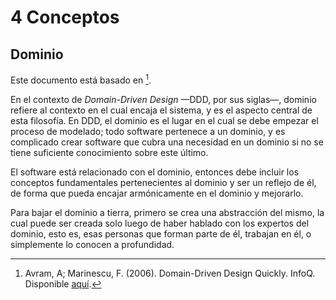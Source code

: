 # 4 Conceptos

## Dominio

Este documento está basado en [^1].

[^1]: Avram, A; Marinescu, F. (2006). Domain-Driven Design Quickly. InfoQ.
    Disponible
    [aquí](https://www.infoq.com/minibooks/domain-driven-design-quickly/).

En el contexto de *Domain-Driven Design* —DDD, por sus siglas—, dominio refiere
al contexto en el cual encaja el sistema, y es el aspecto central de esta
filosofía. En DDD, el dominio es el lugar en el cual se debe empezar el proceso
de modelado; todo software pertenece a un dominio, y es complicado crear
software que cubra una necesidad en un dominio si no se tiene suficiente
conocimiento sobre este último.

El software está relacionado con el dominio, entonces debe incluir los
conceptos fundamentales pertenecientes al dominio y ser un reflejo de él, de
forma que pueda encajar armónicamente en el dominio y mejorarlo.

Para bajar el dominio a tierra, primero se crea una abstracción del mismo, la
cual puede ser creada solo luego de haber hablado con los expertos del dominio,
esto es, esas personas que forman parte de él, trabajan en él, o simplemente lo
conocen a profundidad.
